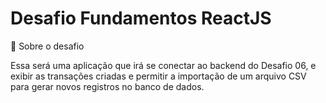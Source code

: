 # Desafio Fundamentos ReactJS

📃 Sobre o desafio

Essa será uma aplicação que irá se conectar ao backend do Desafio 06, e exibir as transações criadas e permitir a importação de um arquivo CSV para gerar novos registros no banco de dados.
